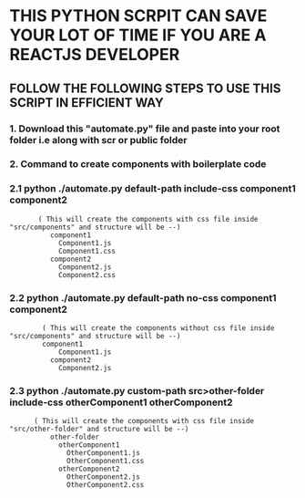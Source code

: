 # THIS PYTHON SCRPIT CAN SAVE YOUR LOT OF TIME IF YOU ARE A REACTJS DEVELOPER
## FOLLOW THE FOLLOWING STEPS TO USE THIS SCRIPT IN EFFICIENT WAY

### 1. Download this "automate.py" file and paste into your root folder i.e along with scr or public folder
### 2. Command to create components with boilerplate code
###    2.1 python ./automate.py default-path include-css component1 component2 
           ( This will create the components with css file inside "src/components" and structure will be --)
              component1
                Component1.js
                Component1.css
              component2
                Component2.js
                Component2.css
                
###    2.2 python ./automate.py default-path no-css component1 component2
            ( This will create the components without css file inside "src/components" and structure will be --)
            component1
                Component1.js
              component2
                Component2.js
###   2.3 python ./automate.py custom-path src>other-folder include-css otherComponent1 otherComponent2
          ( This will create the components with css file inside "src/other-folder" and structure will be --)
              other-folder
                otherComponent1
                  OtherComponent1.js
                  OtherComponent1.css
                otherComponent2
                  OtherComponent2.js
                  OtherComponent2.css
